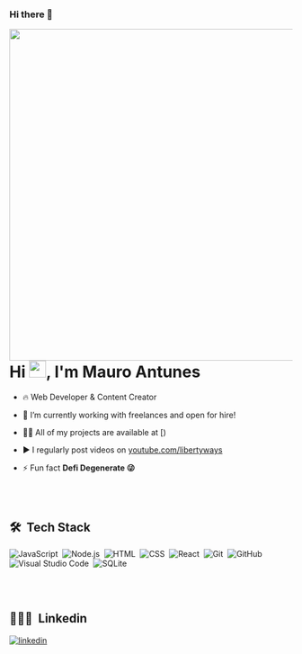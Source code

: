 ### Hi there 👋
<img align="right" height="590em" src="https://raw.githubusercontent.com/gist/maykbrito/618ef18e3bbb7cdfd200f3a4fc1aabc6/raw/201d47c76006c99fe0dc55ea92e76bdca5537f08/githubcard.svg"/>
<h1 align="left">Hi <img src="https://raw.githubusercontent.com/kaueMarques/kaueMarques/master/hi.gif" width="30px">, I'm Mauro Antunes</h1>

- 🔥 Web Developer & Content Creator

- 🔭 I’m currently working with freelances and open for hire!

- 👨‍💻 All of my projects are available at [)

- ▶️ I regularly post videos on [youtube.com/libertyways](https://youtube.com/libertyways)

- ⚡ Fun fact **Defi Degenerate 😜**

<br><br>

## 🛠 &nbsp;Tech Stack

![JavaScript](https://img.shields.io/badge/-JavaScript-05122A?style=flat&logo=javascript)&nbsp;
![Node.js](https://img.shields.io/badge/-Node.js-05122A?style=flat&logo=node.js)&nbsp;
![HTML](https://img.shields.io/badge/-HTML-05122A?style=flat&logo=HTML5)&nbsp;
![CSS](https://img.shields.io/badge/-CSS-05122A?style=flat&logo=CSS3&logoColor=1572B6)&nbsp;
![React](https://img.shields.io/badge/-React-05122A?style=flat&logo=react)&nbsp;
![Git](https://img.shields.io/badge/-Git-05122A?style=flat&logo=git)&nbsp;
![GitHub](https://img.shields.io/badge/-GitHub-05122A?style=flat&logo=github)&nbsp;
![Visual Studio Code](https://img.shields.io/badge/-Visual%20Studio%20Code-05122A?style=flat&logo=visual-studio-code&logoColor=007ACC)&nbsp;
![SQLite](https://img.shields.io/badge/-SQLite-05122A?style=flat&logo=sqlite)&nbsp;

<br><br>

## 👨🏽‍🦲 &nbsp;Linkedin

<a href="[https://linkedin.com/in/mauroantunes](https://www.linkedin.com/in/mauro-antunes-6b15b5237/)" target="_blank">
  <img align="center" src="https://img.shields.io/badge/-mauroantunes-05122A?style=flat&logo=linkedin" alt="linkedin"/>
</a>
</p>
